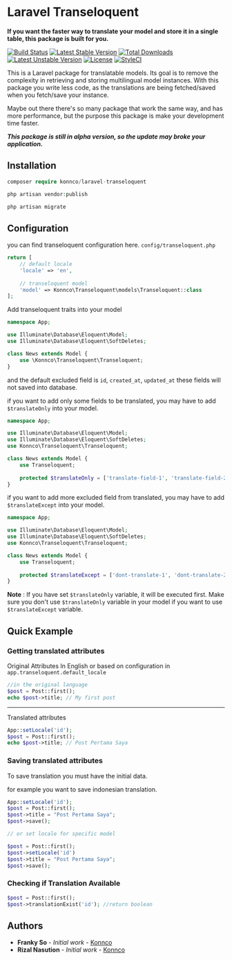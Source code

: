 # Laravel Transeloquent

**If you want the faster way to translate your model and store it in a single table, this package is built for you.**

[![Build Status](https://travis-ci.org/Konnco/laravel-onimage.svg?branch=master)](https://travis-ci.org/Konnco/laravel-onimage)
[![Latest Stable Version](https://poser.pugx.org/konnco/laravel-onimage/v/stable)](https://packagist.org/packages/konnco/laravel-onimage)
[![Total Downloads](https://poser.pugx.org/konnco/laravel-onimage/downloads)](https://packagist.org/packages/konnco/laravel-onimage)
[![Latest Unstable Version](https://poser.pugx.org/konnco/laravel-onimage/v/unstable)](https://packagist.org/packages/konnco/laravel-onimage)
[![License](https://poser.pugx.org/konnco/laravel-onimage/license)](https://packagist.org/packages/konnco/laravel-onimage)
[![StyleCI](https://github.styleci.io/repos/228747586/shield?branch=master)](https://github.styleci.io/repos/228747586)

This is a Laravel package for translatable models. Its goal is to remove the complexity in retrieving and storing multilingual model instances. With this package you write less code, as the translations are being fetched/saved when you fetch/save your instance.

Maybe out there there's so many package that work the same way, and has more performance, but the purpose this package is make your development time faster.

***This package is still in alpha version, so the update may broke your application.***

## Installation
```php
composer require konnco/laravel-transeloquent
```

```php
php artisan vendor:publish
```

```php
php artisan migrate
```

## Configuration
you can find transeloquent configuration here. `config/transeloquent.php`

```php
return [
    // default locale
    'locale' => 'en',
    
    // transeloquent model
    'model' => Konnco\Transeloquent\models\Transeloquent::class
]; 
```

Add transeloquent traits into your model

```php
namespace App;

use Illuminate\Database\Eloquent\Model;
use Illuminate\Database\Eloquent\SoftDeletes;

class News extends Model {
    use \Konnco\Transeloquent\Transeloquent;
}
```

and the default excluded field is `id`, `created_at`, `updated_at` these fields will not saved into database.

if you want to add only some fields to be translated, you may have to add `$translateOnly` into your model.
```php
namespace App;

use Illuminate\Database\Eloquent\Model;
use Illuminate\Database\Eloquent\SoftDeletes;
use Konnco\Transeloquent\Transeloquent;

class News extends Model {
    use Transeloquent;
    
    protected $translateOnly = ['translate-field-1', 'translate-field-2'];
}
```

if you want to add more excluded field from translated, you may have to add `$translateExcept` into your model.

```php
namespace App;

use Illuminate\Database\Eloquent\Model;
use Illuminate\Database\Eloquent\SoftDeletes;
use Konnco\Transeloquent\Transeloquent;

class News extends Model {
    use Transeloquent;
    
    protected $translateExcept = ['dont-translate-1', 'dont-translate-2'];
}
```
**Note** : If you have set `$translateOnly` variable, it will be executed first. Make sure you don't use `$translateOnly` variable in your model if you want to use `$translateExcept` variable.

## Quick Example
### Getting translated attributes
Original Attributes In English or based on configuration in `app.transeloquent.default_locale`
```php
//in the original language
$post = Post::first();
echo $post->title; // My first post
```
---
Translated attributes
```php
App::setLocale('id');
$post = Post::first();
echo $post->title; // Post Pertama Saya
```

### Saving translated attributes
To save translation you must have the initial data.

for example you want to save indonesian translation.
```php
App::setLocale('id');
$post = Post::first();
$post->title = "Post Pertama Saya";
$post->save();

// or set locale for specific model

$post = Post::first();
$post->setLocale('id')
$post->title = "Post Pertama Saya";
$post->save();
```

### Checking if Translation Available
```php
$post = Post::first();
$post->translationExist('id'); //return boolean
```

## Authors

* **Franky So** - *Initial work* - [Konnco](https://github.com/konnco)
* **Rizal Nasution** - *Initial work* - [Konnco](https://github.com/konnco)
